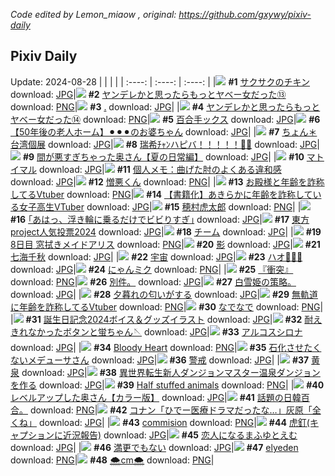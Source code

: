 *Code edited by Lemon_miaow , original: https://github.com/gxywy/pixiv-daily*
## Pixiv Daily 
Update: 2024-08-28
|      |      |      |
| :----: | :----: | :----: |
|![](https://pximg.lemonmiaow.xyz/c/240x480/img-master/img/2024/08/26/07/00/06/121843641_p0_master1200.jpg) **#1** [サクサクのチキン](https://www.pixiv.net/artworks/121843641) download: [JPG](https://pximg.lemonmiaow.xyz/img-original/img/2024/08/26/07/00/06/121843641_p0.jpg)|![](https://pximg.lemonmiaow.xyz/c/240x480/img-master/img/2024/08/26/00/00/56/121836371_p0_master1200.jpg) **#2** [ヤンデレかと思ったらもっとヤベー女だった⑬](https://www.pixiv.net/artworks/121836371) download: [PNG](https://pximg.lemonmiaow.xyz/img-original/img/2024/08/26/00/00/56/121836371_p0.png)|![](https://pximg.lemonmiaow.xyz/c/240x480/img-master/img/2024/08/26/00/00/30/121836302_p0_master1200.jpg) **#3** [.](https://www.pixiv.net/artworks/121836302) download: [JPG](https://pximg.lemonmiaow.xyz/img-original/img/2024/08/26/00/00/30/121836302_p0.jpg)|
|![](https://pximg.lemonmiaow.xyz/c/240x480/img-master/img/2024/08/27/00/01/07/121865401_p0_master1200.jpg) **#4** [ヤンデレかと思ったらもっとヤベー女だった⑭](https://www.pixiv.net/artworks/121865401) download: [PNG](https://pximg.lemonmiaow.xyz/img-original/img/2024/08/27/00/01/07/121865401_p0.png)|![](https://pximg.lemonmiaow.xyz/c/240x480/img-master/img/2024/08/26/22/02/58/121861381_p0_master1200.jpg) **#5** [百合手ックス](https://www.pixiv.net/artworks/121861381) download: [JPG](https://pximg.lemonmiaow.xyz/img-original/img/2024/08/26/22/02/58/121861381_p0.jpg)|![](https://pximg.lemonmiaow.xyz/c/240x480/img-master/img/2024/08/27/12/00/25/121876723_p0_master1200.jpg) **#6** [【50年後の老人ホーム】⚫︎⚫︎⚫︎のお婆ちゃん](https://www.pixiv.net/artworks/121876723) download: [JPG](https://pximg.lemonmiaow.xyz/img-original/img/2024/08/27/12/00/25/121876723_p0.jpg)|
|![](https://pximg.lemonmiaow.xyz/c/240x480/img-master/img/2024/08/26/00/06/59/121836803_p0_master1200.jpg) **#7** [ちょん＊台湾個展](https://www.pixiv.net/artworks/121836803) download: [JPG](https://pximg.lemonmiaow.xyz/img-original/img/2024/08/26/00/06/59/121836803_p0.jpg)|![](https://pximg.lemonmiaow.xyz/c/240x480/img-master/img/2024/08/27/00/00/02/121865194_p0_master1200.jpg) **#8** [瑞希ﾁｬﾝハピバ！！！！！🎂🎉](https://www.pixiv.net/artworks/121865194) download: [JPG](https://pximg.lemonmiaow.xyz/img-original/img/2024/08/27/00/00/02/121865194_p0.jpg)|![](https://pximg.lemonmiaow.xyz/c/240x480/img-master/img/2024/08/26/00/03/49/121836645_p0_master1200.jpg) **#9** [間が悪すぎちゃった奥さん【夏の日常編】](https://www.pixiv.net/artworks/121836645) download: [JPG](https://pximg.lemonmiaow.xyz/img-original/img/2024/08/26/00/03/49/121836645_p0.jpg)|
|![](https://pximg.lemonmiaow.xyz/c/240x480/img-master/img/2024/08/26/01/54/45/121839826_p0_master1200.jpg) **#10** [マトイマル](https://www.pixiv.net/artworks/121839826) download: [JPG](https://pximg.lemonmiaow.xyz/img-original/img/2024/08/26/01/54/45/121839826_p0.jpg)|![](https://pximg.lemonmiaow.xyz/c/240x480/img-master/img/2024/08/27/05/30/06/121871702_p0_master1200.jpg) **#11** [個人メモ：曲げた肘のよくある違和感](https://www.pixiv.net/artworks/121871702) download: [JPG](https://pximg.lemonmiaow.xyz/img-original/img/2024/08/27/05/30/06/121871702_p0.jpg)|![](https://pximg.lemonmiaow.xyz/c/240x480/img-master/img/2024/08/27/00/15/48/121866095_p0_master1200.jpg) **#12** [憎悪くん](https://www.pixiv.net/artworks/121866095) download: [PNG](https://pximg.lemonmiaow.xyz/img-original/img/2024/08/27/00/15/48/121866095_p0.png)|
|![](https://pximg.lemonmiaow.xyz/c/240x480/img-master/img/2024/08/26/21/02/56/121859317_p0_master1200.jpg) **#13** [お殿様と年齢を詐称してるVtuber](https://www.pixiv.net/artworks/121859317) download: [PNG](https://pximg.lemonmiaow.xyz/img-original/img/2024/08/26/21/02/56/121859317_p0.png)|![](https://pximg.lemonmiaow.xyz/c/240x480/img-master/img/2024/08/26/19/00/29/121855665_p0_master1200.jpg) **#14** [【書籍化】あきらかに年齢を詐称している女子高生VTuber](https://www.pixiv.net/artworks/121855665) download: [JPG](https://pximg.lemonmiaow.xyz/img-original/img/2024/08/26/19/00/29/121855665_p0.jpg)|![](https://pximg.lemonmiaow.xyz/c/240x480/img-master/img/2024/08/27/10/59/07/121875733_p0_master1200.jpg) **#15** [穂村虎太郎](https://www.pixiv.net/artworks/121875733) download: [PNG](https://pximg.lemonmiaow.xyz/img-original/img/2024/08/27/10/59/07/121875733_p0.png)|
|![](https://pximg.lemonmiaow.xyz/c/240x480/img-master/img/2024/08/26/17/41/16/121853663_p0_master1200.jpg) **#16** [｢あはっ、浮き輪に乗るだけでビビりすぎ｣](https://www.pixiv.net/artworks/121853663) download: [JPG](https://pximg.lemonmiaow.xyz/img-original/img/2024/08/26/17/41/16/121853663_p0.jpg)|![](https://pximg.lemonmiaow.xyz/c/240x480/img-master/img/2024/08/26/01/42/18/121839567_p0_master1200.jpg) **#17** [東方project人気投票2024](https://www.pixiv.net/artworks/121839567) download: [JPG](https://pximg.lemonmiaow.xyz/img-original/img/2024/08/26/01/42/18/121839567_p0.jpg)|![](https://pximg.lemonmiaow.xyz/c/240x480/img-master/img/2024/08/26/00/00/49/121836348_p0_master1200.jpg) **#18** [チーム](https://www.pixiv.net/artworks/121836348) download: [JPG](https://pximg.lemonmiaow.xyz/img-original/img/2024/08/26/00/00/49/121836348_p0.jpg)|
|![](https://pximg.lemonmiaow.xyz/c/240x480/img-master/img/2024/08/26/00/03/01/121836586_p0_master1200.jpg) **#19** [8日目 窓拭きメイドアリス](https://www.pixiv.net/artworks/121836586) download: [PNG](https://pximg.lemonmiaow.xyz/img-original/img/2024/08/26/00/03/01/121836586_p0.png)|![](https://pximg.lemonmiaow.xyz/c/240x480/img-master/img/2024/08/26/00/03/35/121836630_p0_master1200.jpg) **#20** [影](https://www.pixiv.net/artworks/121836630) download: [JPG](https://pximg.lemonmiaow.xyz/img-original/img/2024/08/26/00/03/35/121836630_p0.jpg)|![](https://pximg.lemonmiaow.xyz/c/240x480/img-master/img/2024/08/26/22/25/31/121862084_p0_master1200.jpg) **#21** [七海千秋](https://www.pixiv.net/artworks/121862084) download: [JPG](https://pximg.lemonmiaow.xyz/img-original/img/2024/08/26/22/25/31/121862084_p0.jpg)|
|![](https://pximg.lemonmiaow.xyz/c/240x480/img-master/img/2024/08/27/00/00/04/121865201_p0_master1200.jpg) **#22** [宇宙](https://www.pixiv.net/artworks/121865201) download: [JPG](https://pximg.lemonmiaow.xyz/img-original/img/2024/08/27/00/00/04/121865201_p0.jpg)|![](https://pximg.lemonmiaow.xyz/c/240x480/img-master/img/2024/08/26/16/00/02/121851687_p0_master1200.jpg) **#23** [ハオ🐼💚💗](https://www.pixiv.net/artworks/121851687) download: [JPG](https://pximg.lemonmiaow.xyz/img-original/img/2024/08/26/16/00/02/121851687_p0.jpg)|![](https://pximg.lemonmiaow.xyz/c/240x480/img-master/img/2024/08/26/17/03/00/121852886_p0_master1200.jpg) **#24** [にゃんミク](https://www.pixiv.net/artworks/121852886) download: [PNG](https://pximg.lemonmiaow.xyz/img-original/img/2024/08/26/17/03/00/121852886_p0.png)|
|![](https://pximg.lemonmiaow.xyz/c/240x480/img-master/img/2024/08/27/08/09/01/121873627_p0_master1200.jpg) **#25** [『衝突』](https://www.pixiv.net/artworks/121873627) download: [PNG](https://pximg.lemonmiaow.xyz/img-original/img/2024/08/27/08/09/01/121873627_p0.png)|![](https://pximg.lemonmiaow.xyz/c/240x480/img-master/img/2024/08/26/16/50/13/121852379_p0_master1200.jpg) **#26** [別件。](https://www.pixiv.net/artworks/121852379) download: [JPG](https://pximg.lemonmiaow.xyz/img-original/img/2024/08/26/16/50/13/121852379_p0.jpg)|![](https://pximg.lemonmiaow.xyz/c/240x480/img-master/img/2024/08/26/19/38/46/121856710_p0_master1200.jpg) **#27** [白雪姫の策略。](https://www.pixiv.net/artworks/121856710) download: [JPG](https://pximg.lemonmiaow.xyz/img-original/img/2024/08/26/19/38/46/121856710_p0.jpg)|
|![](https://pximg.lemonmiaow.xyz/c/240x480/img-master/img/2024/08/26/17/00/04/121852782_p0_master1200.jpg) **#28** [夕暮れの匂いがする](https://www.pixiv.net/artworks/121852782) download: [JPG](https://pximg.lemonmiaow.xyz/img-original/img/2024/08/26/17/00/04/121852782_p0.jpg)|![](https://pximg.lemonmiaow.xyz/c/240x480/img-master/img/2024/08/27/20/04/02/121886279_p0_master1200.jpg) **#29** [無軌道に年齢を詐称してるVtuber](https://www.pixiv.net/artworks/121886279) download: [PNG](https://pximg.lemonmiaow.xyz/img-original/img/2024/08/27/20/04/02/121886279_p0.png)|![](https://pximg.lemonmiaow.xyz/c/240x480/img-master/img/2024/08/26/07/00/03/121843621_p0_master1200.jpg) **#30** [なでなで](https://www.pixiv.net/artworks/121843621) download: [PNG](https://pximg.lemonmiaow.xyz/img-original/img/2024/08/26/07/00/03/121843621_p0.png)|
|![](https://pximg.lemonmiaow.xyz/c/240x480/img-master/img/2024/08/26/15/38/49/121851317_p0_master1200.jpg) **#31** [誕生日記念2024ボイス＆グッズイラスト](https://www.pixiv.net/artworks/121851317) download: [JPG](https://pximg.lemonmiaow.xyz/img-original/img/2024/08/26/15/38/49/121851317_p0.jpg)|![](https://pximg.lemonmiaow.xyz/c/240x480/img-master/img/2024/08/26/18/41/08/121855177_p0_master1200.jpg) **#32** [耐えきれなかったボタンと蛍ちゃん🪡](https://www.pixiv.net/artworks/121855177) download: [JPG](https://pximg.lemonmiaow.xyz/img-original/img/2024/08/26/18/41/08/121855177_p0.jpg)|![](https://pximg.lemonmiaow.xyz/c/240x480/img-master/img/2024/08/26/17/22/12/121853254_p0_master1200.jpg) **#33** [アルコスシロナ](https://www.pixiv.net/artworks/121853254) download: [JPG](https://pximg.lemonmiaow.xyz/img-original/img/2024/08/26/17/22/12/121853254_p0.jpg)|
|![](https://pximg.lemonmiaow.xyz/c/240x480/img-master/img/2024/08/26/00/01/08/121836410_p0_master1200.jpg) **#34** [Bloody Heart](https://www.pixiv.net/artworks/121836410) download: [PNG](https://pximg.lemonmiaow.xyz/img-original/img/2024/08/26/00/01/08/121836410_p0.png)|![](https://pximg.lemonmiaow.xyz/c/240x480/img-master/img/2024/08/27/20/03/20/121886260_p0_master1200.jpg) **#35** [石化させたくないメデューサさん](https://www.pixiv.net/artworks/121886260) download: [JPG](https://pximg.lemonmiaow.xyz/img-original/img/2024/08/27/20/03/20/121886260_p0.jpg)|![](https://pximg.lemonmiaow.xyz/c/240x480/img-master/img/2024/08/27/20/30/01/121887039_p0_master1200.jpg) **#36** [警戒](https://www.pixiv.net/artworks/121887039) download: [JPG](https://pximg.lemonmiaow.xyz/img-original/img/2024/08/27/20/30/01/121887039_p0.jpg)|
|![](https://pximg.lemonmiaow.xyz/c/240x480/img-master/img/2024/08/27/12/00/08/121876672_p0_master1200.jpg) **#37** [黄泉](https://www.pixiv.net/artworks/121876672) download: [JPG](https://pximg.lemonmiaow.xyz/img-original/img/2024/08/27/12/00/08/121876672_p0.jpg)|![](https://pximg.lemonmiaow.xyz/c/240x480/img-master/img/2024/08/27/15/03/40/121879702_p0_master1200.jpg) **#38** [異世界転生新人ダンジョンマスター温泉ダンジョンを作る](https://www.pixiv.net/artworks/121879702) download: [JPG](https://pximg.lemonmiaow.xyz/img-original/img/2024/08/27/15/03/40/121879702_p0.jpg)|![](https://pximg.lemonmiaow.xyz/c/240x480/img-master/img/2024/08/26/20/14/56/121857755_p0_master1200.jpg) **#39** [Half stuffed animals](https://www.pixiv.net/artworks/121857755) download: [PNG](https://pximg.lemonmiaow.xyz/img-original/img/2024/08/26/20/14/56/121857755_p0.png)|
|![](https://pximg.lemonmiaow.xyz/c/240x480/img-master/img/2024/08/27/00/04/28/121865672_p0_master1200.jpg) **#40** [レベルアップした奥さん【カラー版】](https://www.pixiv.net/artworks/121865672) download: [JPG](https://pximg.lemonmiaow.xyz/img-original/img/2024/08/27/00/04/28/121865672_p0.jpg)|![](https://pximg.lemonmiaow.xyz/c/240x480/img-master/img/2024/08/26/20/29/04/121858188_p0_master1200.jpg) **#41** [話題の日韓百合。](https://www.pixiv.net/artworks/121858188) download: [PNG](https://pximg.lemonmiaow.xyz/img-original/img/2024/08/26/20/29/04/121858188_p0.png)|![](https://pximg.lemonmiaow.xyz/c/240x480/img-master/img/2024/08/26/18/39/09/121855124_p0_master1200.jpg) **#42** [コナン「ひでー医療ドラマだったな…」灰原「全くね」](https://www.pixiv.net/artworks/121855124) download: [JPG](https://pximg.lemonmiaow.xyz/img-original/img/2024/08/26/18/39/09/121855124_p0.jpg)|
|![](https://pximg.lemonmiaow.xyz/c/240x480/img-master/img/2024/08/26/01/35/46/121839420_p0_master1200.jpg) **#43** [commision](https://www.pixiv.net/artworks/121839420) download: [PNG](https://pximg.lemonmiaow.xyz/img-original/img/2024/08/26/01/35/46/121839420_p0.png)|![](https://pximg.lemonmiaow.xyz/c/240x480/img-master/img/2024/08/27/15/19/30/121879945_p0_master1200.jpg) **#44** [虎釘(キャプションに近況報告)](https://www.pixiv.net/artworks/121879945) download: [JPG](https://pximg.lemonmiaow.xyz/img-original/img/2024/08/27/15/19/30/121879945_p0.jpg)|![](https://pximg.lemonmiaow.xyz/c/240x480/img-master/img/2024/08/26/19/27/08/121856402_p0_master1200.jpg) **#45** [恋人になるまふゆとえむ](https://www.pixiv.net/artworks/121856402) download: [JPG](https://pximg.lemonmiaow.xyz/img-original/img/2024/08/26/19/27/08/121856402_p0.jpg)|
|![](https://pximg.lemonmiaow.xyz/c/240x480/img-master/img/2024/08/27/00/00/32/121865321_p0_master1200.jpg) **#46** [満更でもない](https://www.pixiv.net/artworks/121865321) download: [JPG](https://pximg.lemonmiaow.xyz/img-original/img/2024/08/27/00/00/32/121865321_p0.jpg)|![](https://pximg.lemonmiaow.xyz/c/240x480/img-master/img/2024/08/26/06/24/13/121843225_p0_master1200.jpg) **#47** [elyeden](https://www.pixiv.net/artworks/121843225) download: [PNG](https://pximg.lemonmiaow.xyz/img-original/img/2024/08/26/06/24/13/121843225_p0.png)|![](https://pximg.lemonmiaow.xyz/c/240x480/img-master/img/2024/08/26/20/28/36/121858168_p0_master1200.jpg) **#48** [🌨️cm🌨️](https://www.pixiv.net/artworks/121858168) download: [PNG](https://pximg.lemonmiaow.xyz/img-original/img/2024/08/26/20/28/36/121858168_p0.png)|
